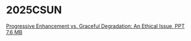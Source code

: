 # 2025CSUN
[Progressive Enhancement vs. Graceful Degradation: An Ethical Issue, PPT 7.6 MB](https://github.com/jenstrickland/2025CSUN/raw/refs/heads/main/2025CSUN.pptx)
